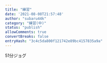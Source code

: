 ```yaml
---
title: "練習"
date: '2021-08-08T21:57:48'
author: "subaru44k"
category: "練習(中)"
status: "publish"
allowComments: true
convertBreaks: false
entryHash: "3c4c5da800f121742e89bc4157835a9a"
---
```

51分ジョグ
